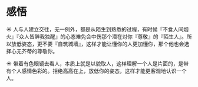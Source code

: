 # 感悟

☀️ 人与人建立交往，无一例外，都是从陌生到熟悉的过程，有时候『不食人间烟火』『众人皆醉我独醒』的心态难免会中伤那个潜在对你『尊敬』的『陌生人』。所以放低姿态，更不要『自筑城墙』，这样才能让懂你的人更加懂你，那个他也会选择心无芥蒂的尊敬你。

☀️ 带着有色眼镜去看人，本质上就是以貌取人，这样理解一个人是片面的，是带有个人感情色彩的。拒绝高高在上，放低你的姿态，这样才能更客观地认识一个人。
